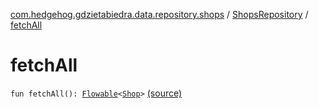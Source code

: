 [com.hedgehog.gdzietabiedra.data.repository.shops](../index.md) / [ShopsRepository](index.md) / [fetchAll](./fetch-all.md)

# fetchAll

`fun fetchAll(): `[`Flowable`](http://reactivex.io/RxJava/javadoc/io/reactivex/Flowable.html)`<`[`Shop`](../../com.hedgehog.gdzietabiedra.domain/-shop/index.md)`>` [(source)](https://github.com/asvid/GdzieTaBiedra/tree/master/app/src/main/java/com/hedgehog/gdzietabiedra/data/repository/shops/ShopsRepository.kt#L17)